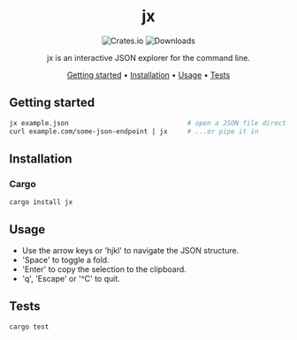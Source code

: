 <div align="center">
  
# jx

![Crates.io](https://img.shields.io/crates/v/jx?logo=rust)
![Downloads](https://img.shields.io/github/downloads/sqwxl/jx/total?logo=github)

jx is an interactive JSON explorer for the command line.

[Getting started](#getting-started) •
[Installation](#installation) •
[Usage](#usage) •
[Tests](#tests)

</div>

## Getting started

```sh
jx example.json                              # open a JSON file directly
curl example.com/some-json-endpoint | jx     # ...or pipe it in
```

## Installation

### Cargo

`cargo install jx`

## Usage

- Use the arrow keys or 'hjkl' to navigate the JSON structure.
- 'Space' to toggle a fold.
- 'Enter' to copy the selection to the clipboard.
- 'q', 'Escape' or '^C' to quit.

## Tests

`cargo test`
